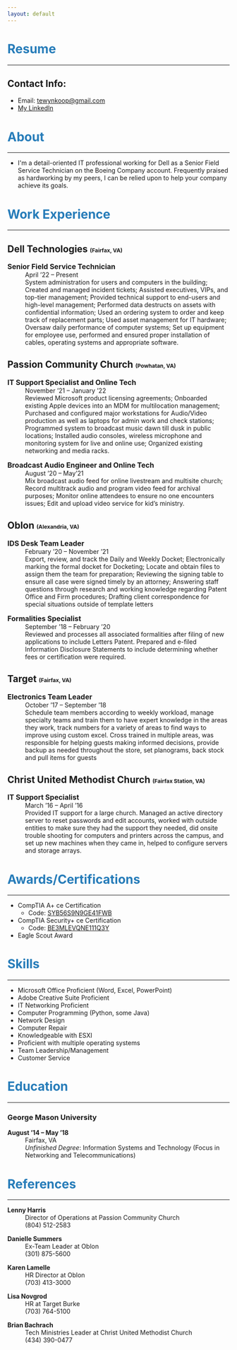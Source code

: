 ```yaml
---
layout: default
---
```


# <span style="color:#267CB9"> Resume </span>
-----

## Contact Info:
- Email: <tewynkoop@gmail.com>
- [My LinkedIn](www.linkedin.com/in/tylerewynkoop)

# <span style="color:#267CB9"> About </span>
-----

* I'm a detail-oriented IT professional working for Dell as a Senior Field Service Technician on the Boeing Company account. Frequently praised as hardworking by my peers, I can be relied upon to help your company achieve its goals.

# <span style="color:#267CB9"> Work Experience </span>
-----

## Dell Technologies <small><small><small> (Fairfax, VA) </small></small></small>

<dl>
<dt style="font-size:16px"><b>Senior Field Service Technician</b></dt>
<dd>April ’22 – Present</dd>
<dd>System administration for users and computers in the building; Created and managed incident tickets; Assisted executives, VIPs, and top-tier management; Provided technical support to end-users and high-level management; Performed data destructs on assets with confidential information; Used an ordering system to order and keep track of replacement parts; Used asset management for IT hardware; Oversaw daily performance of computer systems; Set up equipment for employee use, performed and ensured proper installation of cables, operating systems and appropriate software.</dd>
</dl>

## Passion Community Church <small><small><small> (Powhatan, VA) </small></small></small>

<dl>
<dt style="font-size:16px"><b>IT Support Specialist and Online Tech</b></dt>
<dd>November ’21 – January ’22</dd>
<dd>Reviewed Microsoft product licensing agreements; Onboarded existing Apple devices into an MDM for multilocation management; Purchased and configured major workstations for Audio/Video production as well as laptops for admin work and check stations; Programmed system to broadcast music dawn till dusk in public locations; Installed audio consoles, wireless microphone and monitoring system for live and online use; Organized existing networking and media racks.</dd>
</dl>

<dl>
<dt style="font-size:16px"><b>Broadcast Audio Engineer and Online Tech</b></dt>
<dd>August ’20 – May’21</dd>
<dd>Mix broadcast audio feed for online livestream and multisite church; Record multitrack audio and program video feed for archival purposes; Monitor online attendees to ensure no one encounters issues; Edit and upload video service for kid’s ministry.</dd>
</dl>

## Oblon <small><small><small> (Alexandria, VA) </small></small></small>

<dl>
<dt style="font-size:16px"><b>IDS Desk Team Leader</b></dt>
<dd>February ’20 – November ’21</dd>
<dd>Export, review, and track the Daily and Weekly Docket; Electronically marking the formal docket for Docketing; Locate and obtain files to assign them the team for preparation; Reviewing the signing table to ensure all case were signed timely by an attorney; Answering staff questions through research and working knowledge regarding Patent Office and Firm procedures; Drafting client correspondence for special situations outside of template letters</dd>
</dl>
 
<dl>
<dt style="font-size:16px"><b>Formalities Specialist</b></dt>
<dd>September ’18 – February ’20</dd>
<dd>Reviewed and processes all associated formalities after filing of new applications to include Letters Patent. Prepared and e-filed Information Disclosure Statements to include determining whether fees or certification were required.</dd>
</dl>

## Target <small><small><small> (Fairfax, VA) </small></small></small>

<dl>
<dt style="font-size:16px"><b>Electronics Team Leader</b></dt>
<dd>October ’17 – September ’18</dd>
<dd>Schedule team members according to weekly workload, manage specialty teams and train them to have expert knowledge in the areas they work, track numbers for a variety of areas to find ways to improve using custom excel. Cross trained in multiple areas, was responsible for helping guests making informed decisions, provide backup as needed throughout the store, set planograms, back stock and pull items for guests</dd>
</dl>

## Christ United Methodist Church <small><small><small> (Fairfax Station, VA) </small></small></small>

<dl>
<dt style="font-size:16px"><b>IT Support Specialist</b></dt>
<dd>March ’16 – April ’16</dd>
<dd>Provided IT support for a large church. Managed an active directory server to reset passwords and edit accounts, worked with outside entities to make sure they had the support they needed, did onsite trouble shooting for computers and printers across the campus, and set up new machines when they came in, helped to configure servers and storage arrays.</dd>
</dl>

# <span style="color:#267CB9"> Awards/Certifications </span>
-----
 
* CompTIA A+ ce Certification
     - Code: [SYB56S9N9GE41FWB](http://verify.CompTIA.org)
* CompTIA Security+ ce Certification
     - Code: [BE3MLEVQNE111Q3Y](http://verify.CompTIA.org)
* Eagle Scout Award

<div data-iframe-width="150" data-iframe-height="270" data-share-badge-id="ee233c64-e31c-4e84-8612-c854118edff7" data-share-badge-host="https://www.credly.com"></div><script type="text/javascript" async src="//cdn.credly.com/assets/utilities/embed.js"></script><div data-iframe-width="150" data-iframe-height="270" data-share-badge-id="1e82cc71-7611-4cd3-8fb8-0c004c1987ab" data-share-badge-host="https://www.credly.com"></div><script type="text/javascript" async src="//cdn.credly.com/assets/utilities/embed.js"></script><div data-iframe-width="150" data-iframe-height="270" data-share-badge-id="278cee26-3051-4662-9759-9a082a816e83" data-share-badge-host="https://www.credly.com"></div><script type="text/javascript" async src="//cdn.credly.com/assets/utilities/embed.js"></script>


# <span style="color:#267CB9"> Skills </span>
-----
 
* Microsoft Office Proficient (Word, Excel, PowerPoint)
* Adobe Creative Suite Proficient 
* IT Networking Proficient
* Computer Programming (Python, some Java)
* Network Design
* Computer Repair
* Knowledgeable with ESXI
* Proficient with multiple operating systems
* Team Leadership/Management
* Customer Service
 
# <span style="color:#267CB9"> Education </span>
-----

<h3>George Mason University</h3> 

<dl>
<dt><b>August ’14 – May ’18</b></dt>
<dd>Fairfax, VA</dd>
<dd><i>Unfinished Degree</i>: Information Systems and Technology (Focus in Networking and Telecommunications)</dd>
</dl>

# <span style="color:#267CB9"> References </span>
-----

<dl>
<dt><b>Lenny Harris</b></dt>
<dd>Director of Operations at Passion Community Church</dd>
<dd>(804) 512-2583</dd>
</dl>

<dl>
<dt><b>Danielle Summers</b></dt>
<dd>Ex-Team Leader at Oblon</dd>
<dd>(301) 875-5600</dd>
</dl>

<dl>
<dt><b>Karen Lamelle</b></dt>
<dd>HR Director at Oblon</dd>
<dd>(703) 413-3000</dd>
</dl>

<dl>
<dt><b>Lisa Novgrod</b></dt>
<dd>HR at Target Burke</dd>
<dd>(703) 764-5100</dd>
</dl>

<dl>
<dt><b>Brian Bachrach</b></dt>
<dd>Tech Ministries Leader at Christ United Methodist Church</dd>
<dd>(434) 390-0477</dd>
</dl>
